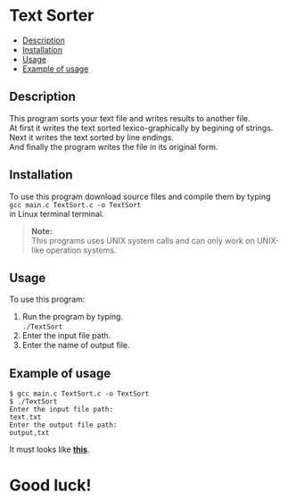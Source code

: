# Text Sorter

* [Description](#Description)   
* [Installation](#Installation)    
* [Usage](#Usage)    
* [Example of usage](#Example-of-usage)   


## Description

This program sorts your text file and writes results to another file.   
At first it writes the text sorted lexico-graphically by begining of strings.   
Next it writes the text sorted by line endings.  
And finally the program writes the file in its original form.



## Installation

To use this program download source files and compile them by typing    
`gcc main.c TextSort.c -o TextSort`     
in Linux terminal terminal. 

> __Note:__  
> This programs uses UNIX system calls and can only work on UNIX-like operation systems.



## Usage

To use this program: 
1. Run the program by typing.   
`./TextSort`   
2. Enter the input file path. 
3. Enter the name of output file.



## Example of usage

    $ gcc main.c TextSort.c -o TextSort
    $ ./TextSort
    Enter the input file path:
    text.txt
    Enter the output file path:
    output,txt

It must looks like **[this](example/ "Example of results")**.



# Good luck!
